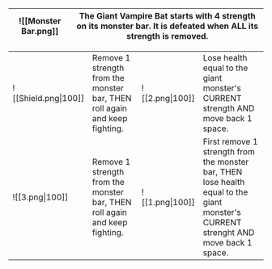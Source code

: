 
| ![[Monster Bar.png]] | The Giant Vampire Bat starts with 4 strength on its monster bar. It is defeated when ALL its strength is removed. |
| -------------------- | ----------------------------------------------------------------------------------------------------------------- |


|                      |                                                                            |                 |                                                                                                                                     |
| -------------------- | -------------------------------------------------------------------------- | --------------- | ----------------------------------------------------------------------------------------------------------------------------------- |
| ![[Shield.png\|100]] | Remove 1 strength from the monster bar, THEN roll again and keep fighting. | ![[2.png\|100]] | Lose health equal to the giant monster's CURRENT strength AND move back 1 space.                                                    |
| ![[3.png\|100]]      | Remove 1 strength from the monster bar, THEN roll again and keep fighting. | ![[1.png\|100]] | First remove 1 strength from the monster bar, THEN lose health equal to the giant monster's CURRENT strenght AND move back 1 space. |
